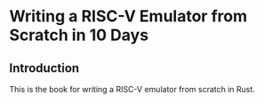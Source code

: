 # Writing a RISC-V Emulator from Scratch in 10 Days

## Introduction

This is the book for writing a RISC-V emulator from scratch in Rust.

